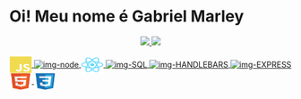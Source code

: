 <h1> Oi! Meu nome é Gabriel Marley </h1>



<div align="center">
  <a href="https://github.com/Marleyhub">
  <img height="180em" src="https://github-readme-stats.vercel.app/api?username=Marleyhub&show_icons=true&theme=prucian&include_all_commits=true&count_private=true"/>
  <img height="180em" src="https://github-readme-stats.vercel.app/api/top-langs/?username=Marleyhub&layout=compact&langs_count=7&theme=prucian"/>
</div>
<div style="display: inline_block"><br>
  <img align="center" alt="img-Js" height="30" width="40" src="https://raw.githubusercontent.com/devicons/devicon/master/icons/javascript/javascript-plain.svg">
  <img align="center" alt="img-node" height="30" width="40" src="https://cdn.jsdelivr.net/gh/devicons/devicon/icons/nodejs/nodejs-original.svg" />
  <img align="center" alt="img-React" height="30" width="40" src="https://raw.githubusercontent.com/devicons/devicon/master/icons/react/react-original.svg">
  <img align="center" alt="img-SQL" height="30" width="40" src="[https://raw.githubusercontent.com/devicons/devicon/master/icons/css3/css3-original.svg(https://cdn.jsdelivr.net/gh/devicons/devicon/icons/mysql/mysql-original.svg)">
   <img align="center" alt="img-HANDLEBARS" height="30" width="40" src="https://cdn.jsdelivr.net/gh/devicons/devicon/icons/handlebars/handlebars-original.svg">
   <img align="center" alt="img-EXPRESS" height="30" width="40" src="https://cdn.jsdelivr.net/gh/devicons/devicon/icons/express/express-original.svg">
  <img align="center" alt="img-HTML" height="30" width="40" src="https://raw.githubusercontent.com/devicons/devicon/master/icons/html5/html5-original.svg">
  <img align="center" alt="img-CSS" height="30" width="40" src="https://raw.githubusercontent.com/devicons/devicon/master/icons/css3/css3-original.svg"> 
  </div>
  
  
  
